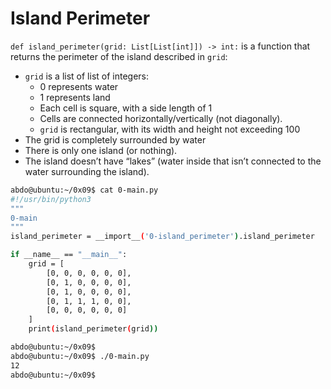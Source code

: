 # Island Perimeter

`def island_perimeter(grid: List[List[int]]) -> int:`
is a function that returns the perimeter of the island described in `grid`:

*   `grid` is a list of list of integers:
    *   0 represents water
    *   1 represents land
    *   Each cell is square, with a side length of 1
    *   Cells are connected horizontally/vertically (not diagonally).
    *   `grid` is rectangular, with its width and height not exceeding 100
*   The grid is completely surrounded by water
*   There is only one island (or nothing).
*   The island doesn’t have “lakes” (water inside that isn’t connected to the water surrounding the island).

```bash
abdo@ubuntu:~/0x09$ cat 0-main.py
#!/usr/bin/python3
"""
0-main
"""
island_perimeter = __import__('0-island_perimeter').island_perimeter

if __name__ == "__main__":
    grid = [
        [0, 0, 0, 0, 0, 0],
        [0, 1, 0, 0, 0, 0],
        [0, 1, 0, 0, 0, 0],
        [0, 1, 1, 1, 0, 0],
        [0, 0, 0, 0, 0, 0]
    ]
    print(island_perimeter(grid))

abdo@ubuntu:~/0x09$
abdo@ubuntu:~/0x09$ ./0-main.py
12
abdo@ubuntu:~/0x09$
```

